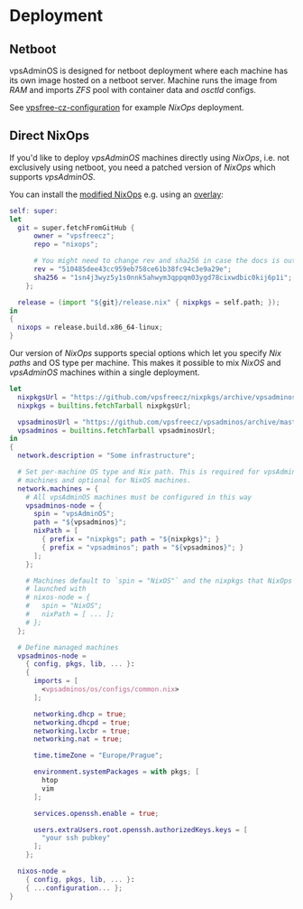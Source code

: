# Deployment

## Netboot
vpsAdminOS is designed for netboot deployment where each machine has its own
image hosted on a netboot server. Machine runs the image from *RAM* and imports
*ZFS* pool with container data and *osctld* configs.

See [vpsfree-cz-configuration] for example *NixOps* deployment.


## Direct NixOps
If you'd like to deploy *vpsAdminOS* machines directly using *NixOps*, i.e. not
exclusively using netboot, you need a patched version of *NixOps* which supports
*vpsAdminOS*.

You can install the [modified NixOps] e.g. using an [overlay]:

```nix
self: super:
let
  git = super.fetchFromGitHub {
      owner = "vpsfreecz";
      repo = "nixops";

      # You might need to change rev and sha256 in case the docs is outdated
      rev = "510485dee43cc959eb758ce61b38fc94c3e9a29e";
      sha256 = "1sn4j3wyz5y1s0nnk5ahwym3qppqm03ygd78cixwdbic0kij6p1i";
    };

  release = (import "${git}/release.nix" { nixpkgs = self.path; });
in
{
  nixops = release.build.x86_64-linux;
}
```

Our version of *NixOps* supports special options which let you specify *Nix paths*
and OS type per machine. This makes it possible to mix *NixOS* and *vpsAdminOS*
machines within a single deployment.

```nix
let
  nixpkgsUrl = "https://github.com/vpsfreecz/nixpkgs/archive/vpsadminos.tar.gz";
  nixpkgs = builtins.fetchTarball nixpkgsUrl;

  vpsadminosUrl = "https://github.com/vpsfreecz/vpsadminos/archive/master.tar.gz";
  vpsadminos = builtins.fetchTarball vpsadminosUrl;
in
{
  network.description = "Some infrastructure";

  # Set per-machine OS type and Nix path. This is required for vpsAdminOS
  # machines and optional for NixOS machines.
  network.machines = {
    # All vpsAdminOS machines must be configured in this way
    vpsadminos-node = {
      spin = "vpsAdminOS";
      path = "${vpsadminos}";
      nixPath = [
        { prefix = "nixpkgs"; path = "${nixpkgs}"; }
        { prefix = "vpsadminos"; path = "${vpsadminos}"; }
      ];
    };

    # Machines default to `spin = "NixOS"` and the nixpkgs that NixOps was
    # launched with
    # nixos-node = {
    #   spin = "NixOS";
    #   nixPath = [ ... ];
    # };
  };

  # Define managed machines
  vpsadminos-node =
    { config, pkgs, lib, ... }:
    {
      imports = [
        <vpsadminos/os/configs/common.nix>
      ];

      networking.dhcp = true;
      networking.dhcpd = true;
      networking.lxcbr = true;
      networking.nat = true;

      time.timeZone = "Europe/Prague";

      environment.systemPackages = with pkgs; [
        htop
        vim
      ];

      services.openssh.enable = true;

      users.extraUsers.root.openssh.authorizedKeys.keys = [
        "your ssh pubkey"
      ];
    };

  nixos-node =
    { config, pkgs, lib, ... }:
    { ...configuration... };
}
```

[vpsfree-cz-configuration]: https://github.com/vpsfreecz/vpsfree-cz-configuration
[modified NixOps]: https://github.com/vpsfreecz/nixops
[overlay]: https://nixos.org/nixpkgs/manual/#sec-overlays-install

